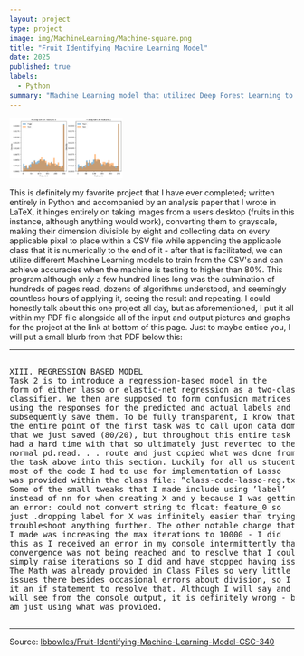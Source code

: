 ```yaml
---
layout: project
type: project
image: img/MachineLearning/Machine-square.png
title: "Fruit Identifying Machine Learning Model"
date: 2025
published: true
labels:
  - Python
summary: "Machine Learning model that utilized Deep Forest Learning to identify between three fruits."
---
```


<div class="text-center p-4">
  <img width="200px" src="../img/MachineLearning/Machine-Header.png" class="img-thumbnail" >
</div>

This is definitely my favorite project that I have ever completed; written entirely in Python and accompanied by an analysis paper that I wrote in LaTeX, it hinges entirely on taking images from a users desktop (fruits in this instance, although anything would work), converting them to grayscale, making their dimension divisible by eight and collecting data on every applicable pixel to place within a CSV file while appending the applicable class that it is numerically to the end of it - after that is facilitated, we can utilize different Machine Learning models to train from the CSV's and can achieve accuracies when the machine is testing to higher than 80%.  This program although only a few hundred lines long was the culmination of hundreds of pages read, dozens of algorithms understood, and seemingly countless hours of applying it, seeing the result and repeating.  I could honestly talk about this one project all day, but as aforementioned, I put it all within my PDF file alongside all of the input and output pictures and graphs for the project at the link at bottom of this page.  Just to maybe entice you, I will put a small blurb from that PDF below this: 

<hr>

<pre>

XIII. REGRESSION BASED MODEL
Task 2 is to introduce a regression-based model in the
form of either lasso or elastic-net regression as a two-class
classifier. We then are supposed to form confusion matrices
using the responses for the predicted and actual labels and then
subsequently save them. To be fully transparent, I know that
the entire point of the first task was to call upon data domains
that we just saved (80/20), but throughout this entire task I
had a hard time with that so ultimately just reverted to the
normal pd.read. . . route and just copied what was done from
the task above into this section. Luckily for all us students,
most of the code I had to use for implementation of Lasso
was provided within the class file: ”class-code-lasso-reg.txt”.
Some of the small tweaks that I made include using ’label’
instead of nn for when creating X and y because I was getting
an error: could not convert string to float: feature_0 so
just .dropping label for X was infinitely easier than trying to
troubleshoot anything further. The other notable change that
I made was increasing the max iterations to 10000 - I did
this as I received an error in my console intermittently that
convergence was not being reached and to resolve that I could
simply raise iterations so I did and have stopped having issues.
The Math was already provided in Class Files so very little
issues there besides occasional errors about division, so I made
it an if statement to resolve that. Although I will say and you
will see from the console output, it is definitely wrong - but I
am just using what was provided.
  
</pre>

<hr>

Source: <a href="https://github.com/lbbowles/Fruit-Identifying-Machine-Learning-Model-CSC-340">lbbowles/Fruit-Identifying-Machine-Learning-Model-CSC-340</a>
